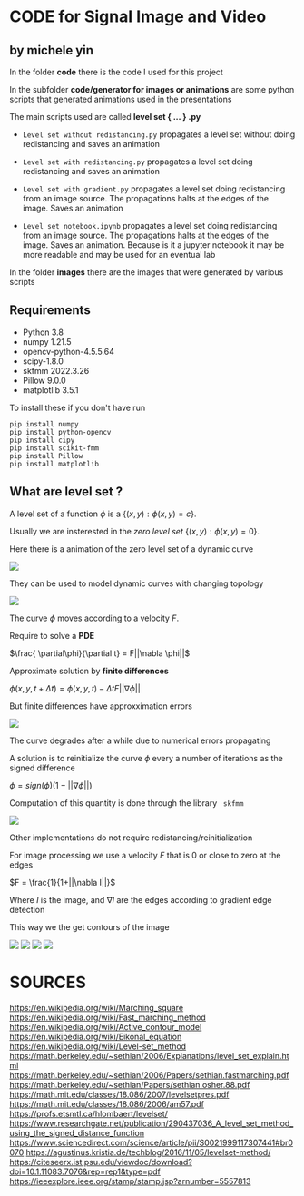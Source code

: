 # CODE for Signal Image and Video
## by michele yin

In the folder **code** there is the code I used for this project

In the subfolder **code/generator for images or animations** are some python scripts that generated animations used in the presentations

The main scripts used are called **level set { ... } .py**

- ```Level set without redistancing.py``` propagates a level set without doing redistancing and saves an animation

- ```Level set with redistancing.py``` propagates a level set doing redistancing and saves an animation

- ```Level set with gradient.py``` propagates a level set doing redistancing from an image source. The propagations halts at the edges of the image. Saves an animation

- ```Level set notebook.ipynb``` propagates a level set doing redistancing from an image source. The propagations halts at the edges of the image. Saves an animation. Because is it a jupyter notebook it may be more readable and may be used for an eventual lab

In the folder **images** there are the images that were generated by various scripts

## Requirements

- Python 3.8
- numpy 1.21.5
- opencv-python-4.5.5.64
- scipy-1.8.0
- skfmm 2022.3.26
- Pillow 9.0.0
- matplotlib 3.5.1

To install these if you don't have run
```
pip install numpy
pip install python-opencv
pip install cipy
pip install scikit-fmm
pip install Pillow
pip install matplotlib
```
## What are level set ?

A level set of a function $\phi$ is a $\{(x,y): \phi (x,y) = c\}$.

Usually we are insterested in the *zero level set* $\{(x,y): \phi (x,y) = 0\}$.

Here there is a animation of the zero level set of a dynamic curve

<img src="images\circle expanding\out.gif" />

They can be used to model dynamic curves with changing topology

<img src="images\level set without redistancing\out.gif" />

The curve $\phi$ moves according to a velocity $F$.

Require to solve a **PDE**

$\frac{ \partial\phi}{\partial t} = F||\nabla \phi||$

Approximate solution by **finite differences**

$\phi(x,y,t+\Delta t) = \phi(x,y,t) - \Delta t F||\nabla\phi||$

But finite differences have approxximation errors

<img src="images\level set without redistancing\out.gif" />

The curve degrades after a while due to numerical errors propagating

A solution is to reinitialize the curve $\phi$ every a number of iterations as the signed difference

$\phi = sign(\phi)(1-||\nabla\phi||)$

Computation of this quantity is done through the library <code> skfmm </code>

<img src="images\level set redistancing\out.gif" />

Other implementations do not require redistancing/reinitialization

For image processing we use a velocity $F$ that is 0 or close to zero at the edges

$F = \frac{1}{1+||\nabla I||}$

Where $I$ is the image, and $\nabla I$ are the edges according to gradient edge detection

This way we the get contours of the image

<img src="images\test images\water_coins.jpg" />

<img src="images\water coins\out.gif" />

<img src="images\lenna\out.gif" />


<img src="images\brain tumor\out.gif" />

# SOURCES

https://en.wikipedia.org/wiki/Marching_square
https://en.wikipedia.org/wiki/Fast_marching_method
https://en.wikipedia.org/wiki/Active_contour_model
https://en.wikipedia.org/wiki/Eikonal_equation
https://en.wikipedia.org/wiki/Level-set_method
https://math.berkeley.edu/~sethian/2006/Explanations/level_set_explain.html
https://math.berkeley.edu/~sethian/2006/Papers/sethian.fastmarching.pdf
https://math.berkeley.edu/~sethian/Papers/sethian.osher.88.pdf
https://math.mit.edu/classes/18.086/2007/levelsetpres.pdf
https://math.mit.edu/classes/18.086/2006/am57.pdf
https://profs.etsmtl.ca/hlombaert/levelset/
https://www.researchgate.net/publication/290437036_A_level_set_method_using_the_signed_distance_function
https://www.sciencedirect.com/science/article/pii/S0021999117307441#br0070
https://agustinus.kristia.de/techblog/2016/11/05/levelset-method/
https://citeseerx.ist.psu.edu/viewdoc/download?doi=10.1.11083.7076&rep=rep1&type=pdf
https://ieeexplore.ieee.org/stamp/stamp.jsp?arnumber=5557813



